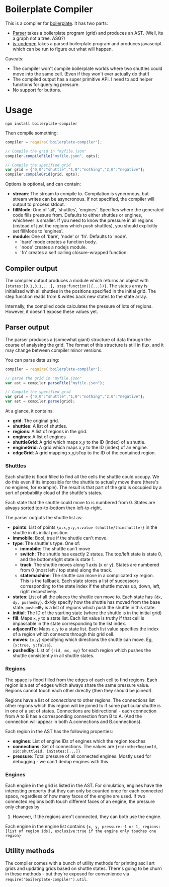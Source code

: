 # Boilerplate Compiler

This is a compiler for [boilerplate](https://github.com/josephg/boilerplate). It has two parts:

- [Parser](parser.coffee) takes a boilerplate program (grid) and produces an AST. (Well, its a graph not a tree. ASG?)
- [js-codegen](js-codegen.coffee) takes a parsed boilerplate program and produces javascript which can be run to figure out what will happen.

Caveats:

- The compiler won't compile boilerplate worlds where two shuttles could move
into the same cell. (Even if they won't ever actually do that!)
- The compiled output has a super primitive API. I need to add helper functions
for querying pressure.
- No support for buttons.

# Usage

```
npm install boilerplate-compiler
```

Then compile something:

```javascript
compiler = require('boilerplate-compiler');

// Compile the grid in "myfile.json"
compiler.compileFile("myfile.json", opts);

// Compile the specified grid
var grid = {"0,0":"shuttle","1,0":"nothing","2,0":"negative"};
compiler.compileGrid(grid, opts);
```

Options is optional, and can contain:

- **stream**: The stream to compile to. Compilation is syncronous, but stream
writes can be asyncronous. If not specified, the compiler will output to
process.stdout.
- **fillMode**: One of 'all', 'shuttles', 'engines'. Specifies where the
generated code fills pressure from. Defaults to either shuttles or engines,
whichever is smaller. If you need to know the pressure in all regions (instead
of just the regions which push shuttles), you should explicitly set fillMode to
'engines'.
- **module**: One of 'bare', 'node' or 'fn'. Defaults to 'node'.
  - 'bare' mode creates a function body.
  - 'node' creates a nodejs module.
  - 'fn' creates a self calling closure-wrapped function.


## Compiler output

The compiler output produces a module which returns an object with
`{states:[0,1,3,1,...], step:function(){...})}`. The states array is
initialized with all shuttles in the positions specified in the initial grid.
The step function reads from & writes back new states to the state array.

Internally, the compiled code calculates the pressure of lots of regions.
However, it doesn't expose these values yet.


## Parser output

The parser produces a (somewhat giant) structure of data through the course of
analysing the grid. The format of this structure is still in flux, and it may
change between compiler minor versions.

You can parse data using:

```javascript
compiler = require('boilerplate-compiler');

// parse the grid in "myfile.json"
var ast = compiler.parseFile("myfile.json");

// Compile the specified grid
var grid = {"0,0":"shuttle","1,0":"nothing","2,0":"negative"};
var ast = compiler.parse(grid);
```


At a glance, it contains:

- **grid**: The original grid.
- **shuttles**: A list of shuttles.
- **regions**: A list of regions in the grid.
- **engines**: A list of engines
- **shuttleGrid**: A grid which maps x,y to the ID (index) of a shuttle.
- **engineGrid**: A grid which maps x,y to the ID (index) of an engine.
- **edgeGrid**: A grid mapping x,y,isTop to the ID of the contained region.


### Shuttles

Each shuttle is flood filled to find all the cells the shuttle could occupy. We
do this even if its impossible for the shuttle to actually move there (there's
no engines, for example). The result is that part of the grid is occupied by a
sort of probability cloud of the shuttle's states.

Each state that the shuttle could move to is numbered from 0. States are always
sorted top-to-bottom then left-to-right.

The parser outputs the shuttle list as:

- **points**: List of points `{x:x,y:y,v:value (shuttle/thinshuttle)}` in the
shuttle in its initial position
- **immobile**: Bool, true if the shuttle can't move.
- **type**: The shuttle's type. One of:
  - **immobile**: The shuttle can't move
  - **switch**: The shuttle has exactly 2 states. The top/left state is state
  0, and the bottom/right state is state 1.
  - **track**: The shuttle moves along 1 axis (x or y). States are numbered
  from 0 (most left / top state) along the track.
  - **statemachine**: The shuttle can move in a complicated xy region. This
  is the fallback. Each state stores a list of successors corresponding to
  the state index if the shuttle moves up, down, left, right respectively.
- **states**: List of all the places the shuttle can move to. Each state has
`{dx, dy, pushedBy}`. dx/dy specify how the shuttle has moved from the base
state. `pushedBy` is a list of regions which push the shuttle in this state.
- **initial**: The ID of the starting state (where the shuttle is in the initial grid)
- **fill**: Maps `x,y` to a state list. Each list value is truthy if that cell is
impassable in the state corresponding to the list index.
- **adjacentTo**: Maps `x,y` to a state list. Each list value specifies the
index of a region which connects through this grid cell.
- **moves**: `{x,y}` specifying which directions the shuttle can move. Eg,
`{x:true, y:false}`.
- **pushedBy**: List of `{rid, mx, my}` for each region which pushes the
shuttle consistently in all shuttle states.


### Regions

The space is flood filled from the edges of each cell to find regions. Each
region is a set of edges which always share the same pressure value. Regions
cannot touch each other directly (then they should be joined!).

Regions have a list of *connections* to other regions. The connections list
other regions which this region will be joined to if some particular shuttle is
in one of a set of states. Connections are bidirectional - each connection from
A to B has a corresponding connection from B to A. (And the connection will
appear in both A.connections and B.connections).

Each region in the AST has the following properties:

- **engines**: List of engine IDs of engines which the region touches
- **connections**: Set of connections. The values are `{rid:otherRegionId, sid:shuttleId, inStates:[...]}`
- **pressure**: Total pressure of all connected engines. Mostly used for
debugging - we can't dedup engines with this.


### Engines

Each engine in the grid is listed in the AST. For simulation, engines have the
interesting property that they can only be counted once for each connected
space, regardless of how many faces of the engine are used. If two connected
regions both touch different faces of an engine, the pressure only changes by
1. However, if the regions aren't connected, they can both use the engine.

Each engine in the engine list contains `{x, y, pressure:-1 or 1, regions:[list
of region ids], exclusive:true if the engine only touches one region}`



## Utility methods

The compiler comes with a bunch of utility methods for printing ascii art grids
and updating grids based on shuttle states. There's going to be churn in these
methods - but they're exposed for convenience via
`require('boilerplate-compiler').util`.


